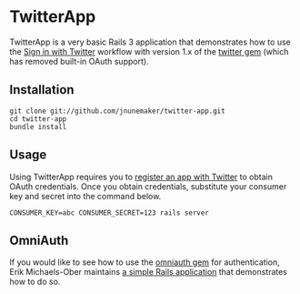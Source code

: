 TwitterApp
==========
TwitterApp is a very basic Rails 3 application that demonstrates how to use the
[Sign in with Twitter](http://dev.twitter.com/pages/sign_in_with_twitter)
workflow with version 1.x of the [twitter
gem](https://github.com/jnunemaker/twitter/) (which has removed built-in OAuth
support).

Installation
------------
    git clone git://github.com/jnunemaker/twitter-app.git
    cd twitter-app
    bundle install

Usage
-----
Using TwitterApp requires you to [register an app with
Twitter](http://dev.twitter.com/apps) to obtain OAuth credentials. Once you
obtain credentials, substitute your consumer key and secret into the command
below.

    CONSUMER_KEY=abc CONSUMER_SECRET=123 rails server

OmniAuth
--------
If you would like to see how to use the [omniauth
gem](https://github.com/intridea/omniauth) for authentication, Erik
Michaels-Ober maintains [a simple Rails
application](https://github.com/sferik/sign-in-with-twitter) that demonstrates
how to do so.
